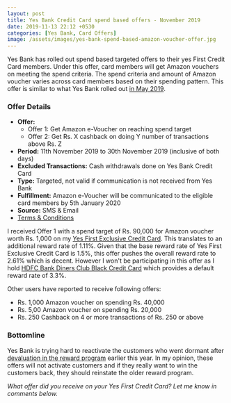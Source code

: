 ```yaml
---
layout: post
title: Yes Bank Credit Card spend based offers - November 2019
date: 2019-11-13 22:12 +0530
categories: [Yes Bank, Card Offers]
image: /assets/images/yes-bank-spend-based-amazon-voucher-offer.jpg
---
```


Yes Bank has rolled out spend based targeted offers to their yes First Credit Card members. Under this offer, card members will get Amazon vouchers on meeting the spend criteria. The spend criteria and amount of Amazon voucher varies across card members based on their spending pattern. This offer is similar to what Yes Bank rolled out [in May 2019](/yes-bank-credit-card-spend-based-offers-may-2019/).

### Offer Details

- **Offer:**
  - Offer 1: Get Amazon e-Voucher on reaching spend target
  - Offer 2: Get Rs. X cashback on doing Y number of transactions above Rs. Z
- **Period:** 11th November 2019 to 30th November 2019 (inclusive of both days)
- **Excluded Transactions:** Cash withdrawals done on Yes Bank Credit Card
- **Type:** Targeted, not valid if communication is not received from Yes Bank
- **Fulfillment:** Amazon e-Voucher will be communicated to the eligible card members by 5th January 2020
- **Source:** SMS & Email
- [Terms & Conditions](https://www.yesbank.in/pdf/amazon_evoucher_on_spends2_nov19)

I received Offer 1 with a spend target of Rs. 90,000 for Amazon voucher worth Rs. 1,000 on my [Yes First Exclusive Credit Card](/yes-first-exclusive-credit-card-review/). This translates to an additional reward rate of 1.11%. Given that the base reward rate of Yes First Exclusive Credit Card is 1.5%, this offer pushes the overall reward rate to 2.61% which is decent. However I won't be participating in this offer as I hold [HDFC Bank Diners Club Black Credit Card](/hdfc-diners-club-black-credit-card-review/) which provides a default reward rate of 3.3%.

Other users have reported to receive following offers:

- Rs. 1,000 Amazon voucher on spending Rs. 40,000
- Rs. 5,00 Amazon voucher on spending Rs. 20,000
- Rs. 250 Cashback on 4 or more transactions of Rs. 250 or above

### Bottomline

Yes Bank is trying hard to reactivate the customers who went dormant after [devaluation in the reward program](/yes-bank-credit-cards-rewards-reduced/) earlier this year. In my opinion, these offers will not activate customers and if they really want to win the customers back, they should reinstate the older reward program.

_What offer did you receive on your Yes First Credit Card? Let me know in comments below._
